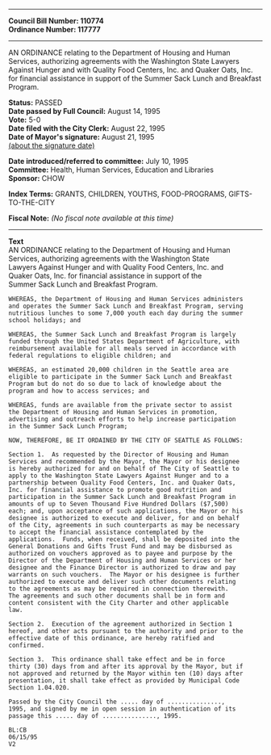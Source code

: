 * * * * *  
  
**Council Bill Number: [](#h0)[](#h2)110774**   
**Ordinance Number: 117777**  
  
* * * * *  
  
AN ORDINANCE relating to the Department of Housing and Human Services, authorizing agreements with the Washington State Lawyers Against Hunger and with Quality Food Centers, Inc. and Quaker Oats, Inc. for financial assistance in support of the Summer Sack Lunch and Breakfast Program.  
  
**Status:** PASSED   
**Date passed by Full Council:** August 14, 1995   
**Vote:** 5-0   
**Date filed with the City Clerk:** August 22, 1995   
**Date of Mayor's signature:** August 21, 1995   
[(about the signature date)](/~public/approvaldate.htm)   
  
  
**Date introduced/referred to committee:** July 10, 1995   
**Committee:** Health, Human Services, Education and Libraries   
**Sponsor:** CHOW   
  
**Index Terms:** GRANTS, CHILDREN, YOUTHS, FOOD-PROGRAMS, GIFTS-TO-THE-CITY  
  
**Fiscal Note:** *(No fiscal note available at this time)*  
  
* * * * *  
  
**Text**  
    AN ORDINANCE relating to the Department of Housing and Human  
    Services, authorizing agreements with the Washington State  
    Lawyers Against Hunger and with Quality Food Centers, Inc. and  
    Quaker Oats, Inc. for financial assistance in support of the  
    Summer Sack Lunch and Breakfast Program.  
  
    WHEREAS, the Department of Housing and Human Services administers  
    and operates the Summer Sack Lunch and Breakfast Program, serving  
    nutritious lunches to some 7,000 youth each day during the summer  
    school holidays; and  
  
    WHEREAS, the Summer Sack Lunch and Breakfast Program is largely  
    funded through the United States Department of Agriculture, with  
    reimbursement available for all meals served in accordance with  
    federal regulations to eligible children; and  
  
    WHEREAS, an estimated 20,000 children in the Seattle area are  
    eligible to participate in the Summer Sack Lunch and Breakfast  
    Program but do not do so due to lack of knowledge about the  
    program and how to access services; and  
  
    WHEREAS, funds are available from the private sector to assist  
    the Department of Housing and Human Services in promotion,  
    advertising and outreach efforts to help increase participation  
    in the Summer Sack Lunch Program;  
  
    NOW, THEREFORE, BE IT ORDAINED BY THE CITY OF SEATTLE AS FOLLOWS:  
  
    Section 1.  As requested by the Director of Housing and Human  
    Services and recommended by the Mayor, the Mayor or his designee  
    is hereby authorized for and on behalf of The City of Seattle to  
    apply to the Washington State Lawyers Against Hunger and to a  
    partnership between Quality Food Centers, Inc. and Quaker Oats,  
    Inc. for financial assistance to promote good nutrition and  
    participation in the Summer Sack Lunch and Breakfast Program in  
    amounts of up to Seven Thousand Five Hundred Dollars ($7,500)  
    each; and, upon acceptance of such applications, the Mayor or his  
    designee is authorized to execute and deliver, for and on behalf  
    of the City, agreements in such counterparts as may be necessary  
    to accept the financial assistance contemplated by the  
    applications.  Funds, when received, shall be deposited into the  
    General Donations and Gifts Trust Fund and may be disbursed as  
    authorized on vouchers approved as to payee and purpose by the  
    Director of the Department of Housing and Human Services or her  
    designee and the Finance Director is authorized to draw and pay  
    warrants on such vouchers.  The Mayor or his designee is further  
    authorized to execute and deliver such other documents relating  
    to the agreements as may be required in connection therewith.  
    The agreements and such other documents shall be in form and  
    content consistent with the City Charter and other applicable  
    law.  
  
    Section 2.  Execution of the agreement authorized in Section 1  
    hereof, and other acts pursuant to the authority and prior to the  
    effective date of this ordinance, are hereby ratified and  
    confirmed.  
  
    Section 3.  This ordinance shall take effect and be in force  
    thirty (30) days from and after its approval by the Mayor, but if  
    not approved and returned by the Mayor within ten (10) days after  
    presentation, it shall take effect as provided by Municipal Code  
    Section 1.04.020.  
  
    Passed by the City Council the ..... day of ...............,  
    1995, and signed by me in open session in authentication of its  
    passage this ..... day of ..............., 1995.  
  
    BL:CB  
    06/15/95  
    V2  
